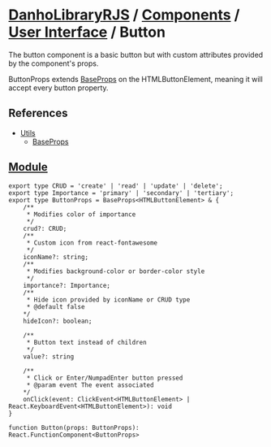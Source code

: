 # [DanhoLibraryRJS](../../README.md) / [Components](../index.md) / [User Interface](./index.md) / Button

The button component is a basic button but with custom attributes provided by the component's props.

ButtonProps extends [BaseProps](../../Utils/Base/Props.md) on the HTMLButtonElement, meaning it will accept every button property.

## References
* [Utils](../../Utils/index.md)
    * [BaseProps](../../Utils/Base/Props.md)

## [Module](../../../src/components/Button.tsx)
```tsx
export type CRUD = 'create' | 'read' | 'update' | 'delete';
export type Importance = 'primary' | 'secondary' | 'tertiary';
export type ButtonProps = BaseProps<HTMLButtonElement> & {
    /**
     * Modifies color of importance
     */
    crud?: CRUD;
    /**
     * Custom icon from react-fontawesome
     */
    iconName?: string;
    /**
     * Modifies background-color or border-color style
     */
    importance?: Importance;
    /**
     * Hide icon provided by iconName or CRUD type
     * @default false
    */
    hideIcon?: boolean;

    /**
     * Button text instead of children
     */
    value?: string

    /**
     * Click or Enter/NumpadEnter button pressed
     * @param event The event associated
    */
    onClick(event: ClickEvent<HTMLButtonElement> | React.KeyboardEvent<HTMLButtonElement>): void
}

function Button(props: ButtonProps): React.FunctionComponent<ButtonProps>